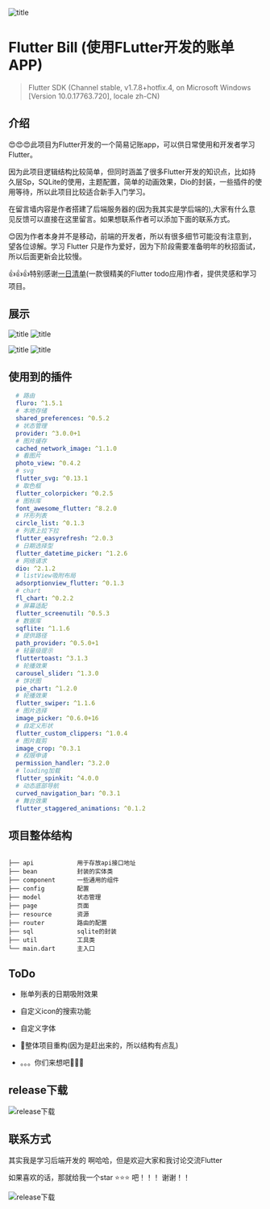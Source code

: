 
![title](http://118.89.103.234:8081/bill/md/title.jpg)

# Flutter Bill (使用FLutter开发的账单APP)

> Flutter SDK (Channel stable, v1.7.8+hotfix.4, on Microsoft Windows [Version 10.0.17763.720], locale zh-CN)

## 介绍

  :heart_eyes::heart_eyes::heart_eyes:此项目为Flutter开发的一个简易记账app，可以供日常使用和开发者学习Flutter。

  因为此项目逻辑结构比较简单，但同时涵盖了很多Flutter开发的知识点，比如持久层Sp，SQLite的使用，主题配置，简单的动画效果，Dio的封装，一些插件的使用等待，所以此项目比较适合新手入门学习。

  在留言墙内容是作者搭建了后端服务器的(因为我其实是学后端的),大家有什么意见反馈可以直接在这里留言。如果想联系作者可以添加下面的联系方式。

  :blush:因为作者本身并不是移动，前端的开发者，所以有很多细节可能没有注意到，望各位谅解。学习 Flutter 只是作为爱好，因为下阶段需要准备明年的秋招面试，所以后面更新会比较慢。

  :thumbsup::thumbsup::thumbsup:特别感谢[一日清单](https://github.com/asjqkkkk/flutter-todos)(一款很精美的Flutter todo应用)作者，提供灵感和学习项目。

## 展示

![title](http://118.89.103.234:8081/bill/md/总体.gif)  ![title](http://118.89.103.234:8081/bill/md/账单展示.gif)

![title](http://118.89.103.234:8081/bill/md/设置展示.gif)  ![title](http://118.89.103.234:8081/bill/md/留言展示.gif)

## 使用到的插件

```yaml
  # 路由
  fluro: ^1.5.1
  # 本地存储
  shared_preferences: ^0.5.2
  # 状态管理
  provider: ^3.0.0+1
  # 图片缓存
  cached_network_image: ^1.1.0
  # 看图片
  photo_view: ^0.4.2
  # svg
  flutter_svg: ^0.13.1
  # 取色框
  flutter_colorpicker: ^0.2.5
  # 图标库
  font_awesome_flutter: ^8.2.0
  # 环形列表
  circle_list: ^0.1.3
  # 列表上拉下拉
  flutter_easyrefresh: ^2.0.3
  # 日期选择型
  flutter_datetime_picker: ^1.2.6
  # 网络请求
  dio: ^2.1.2
  # listView吸附布局
  adsorptionview_flutter: ^0.1.3
  # chart
  fl_chart: ^0.2.2
  # 屏幕适配
  flutter_screenutil: ^0.5.3
  # 数据库
  sqflite: ^1.1.6
  # 提供路径
  path_provider: ^0.5.0+1
  # 轻量级提示
  fluttertoast: ^3.1.3
  # 轮播效果
  carousel_slider: ^1.3.0
  # 饼状图
  pie_chart: ^1.2.0
  # 轮播效果
  flutter_swiper: ^1.1.6
  # 图片选择
  image_picker: ^0.6.0+16
  # 自定义形状
  flutter_custom_clippers: ^1.0.4
  # 图片裁剪
  image_crop: ^0.3.1
  # 权限申请
  permission_handler: ^3.2.0
  # loading加载
  flutter_spinkit: ^4.0.0
  # 动态底部导航
  curved_navigation_bar: ^0.3.1
  # 舞台效果
  flutter_staggered_animations: ^0.1.2
```

## 项目整体结构

```text

├── api            用于存放api接口地址
├── bean           封装的实体类
├── component      一些通用的组件
├── config         配置
├── model          状态管理
├── page           页面
├── resource       资源
├── router         路由的配置
├── sql            sqlite的封装
├── util           工具类
└── main.dart      主入口

```

## ToDo

* 账单列表的日期吸附效果

* 自定义icon的搜索功能

* 自定义字体

* :facepunch:整体项目重构(因为是赶出来的，所以结构有点乱)

* 。。。你们来想吧:dash::dash::dash:

## release下载

![release下载](http://118.89.103.234:8081/bill/md/flutter_bill.jpg)

## 联系方式

  其实我是学习后端开发的 啊哈哈，但是欢迎大家和我讨论交流Flutter

  如果喜欢的话，那就给我一个star :star::star::star: 吧！！！ 谢谢！！

![release下载](http://118.89.103.234:8081/bill/md/wechat.png)
